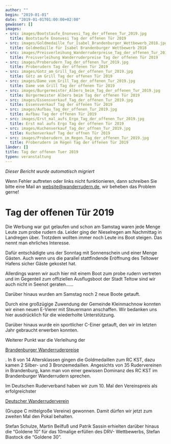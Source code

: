 ```yaml
---
author: ""
begin: "2019-01-01"
date: "2019-01-01T01:00:00+02:00"
gewässer: []
images:
- src: images/Bootstaufe_Enonvesi_Tag_der_offenen_Tur_2019.jpg
  title: Bootstaufe Enonvesi Tag der offenen Tür 2019
- src: images/Goldmedaille_fur_Isabel_Brandenburger_Wettbewerb_2018.jpg
  title: Goldmedaille für Isabel Brandenburger Wettbewerb 2018
- src: images/Preisverleihung_Wanderruderpreise_Tag_der_offenen_Tur_2019.jpg
  title: Preisverleihung Wanderruderpreise Tag der offenen Tür 2019
- src: images/Proberudern_Tag_der_offenen_Tur_2019.jpg
  title: Proberudern Tag der offenen Tür 2019
- src: images/Gotz_am_Grill_Tag_der_offenen_Tur_2019.jpg
  title: Götz am Grill Tag der offenen Tür 2019
- src: images/Dame_vom_Grill_Tag_der_offenen_Tur_2019.jpg
  title: Dame vom Grill Tag der offenen Tür 2019
- src: images/Burgermeister_Albers_beim_Tag_der_offenen_Tur_2019.jpg
  title: Bürgermeister Albers beim Tag der offenen Tür 2019
- src: images/Essensverkauf_Tag_der_offenen_Tur_2019.jpg
  title: Essensverkauf Tag der offenen Tür 2019
- src: images/Aufbau_Tag_der_offenen_Tur_2019.jpg
  title: Aufbau Tag der offenen Tür 2019
- src: images/Erst_mal_aufs_Ergo_Tag_der_offenen_Tur_2019.jpg
  title: Erst mal aufs Ergo Tag der offenen Tür 2019
- src: images/Kuchenverkauf_Tag_der_offnen_Tur_2019.jpg
  title: Kuchenverkauf Tag der offnen Tür 2019
- src: images/Proberudern_im_Regen_Tag_der_offenen_Tur_2019.jpg
  title: Proberudern im Regen Tag der offenen Tür 2019
länder: []
title: Tag der offenen Tuer 2019
typen: veranstaltung
---
```



*Dieser Bericht wurde automatisch migriert*

Wenn Fehler auftreten oder links nicht funktionieren, dann schreiben Sie bitte eine Mail an website@wanderrudern.de, wir beheben das Problem gerne!



# Tag der offenen Tür 2019


Die Werbung war gut gelaufen und schon am Samstag waren jede Menge Leute zum probe rudern da. Leider ging der Nieselregen am Nachmittag in Landregen über. Trotzdem wollten immer noch Leute ins Boot steigen. Das nennt man ehrliches Interesse.

Dafür entschädigte uns der Sonntag mit Sonnenschein und einer Menge Gästen. Auch wenn uns die parallel stattfindende Eröffnung des Teltower Hafens sicher Gäste gekostet hat.

Allerdings waren wir auch hier mit einem Boot zum probe rudern vertreten und im Gegenteil zum offiziellen Ausflugsboot der Stadt Teltow sind wir auch nicht in Seenot geraten......

Darüber hinaus wurden am Samstag noch 2 neue Boote getauft.

Durch eine großzügige Zuwendung der Gemeinde Kleinmachnow konnten wir einen neuen E-Vierer mit Steuermann anschaffen. Wir bedanken uns hier ausdrücklich für die wiederholte Unterstützung.

Darüber hinaus wurde ein sportlicher C-Einer getauft, den wir im letzten Jahr gebraucht erwerben konnten.

Weiterer Punkt war die Verleihung der

[Brandenburger Wanderruderpreise](/berichte/2019/lrv2018)

. In 8 von 14 Altersklassen gingen die Goldmedaillen zum RC KST, dazu kamen 2 Silber- und 3 Bronzemedaillen. Angesichts von 35 Rudervereinen in Brandenburg, kann man von einer gewissen Dominanz des RC KST im Brandenburger Wanderrudern sprechen.

Im Deutschen Ruderverband haben wir zum 10. Mal den Vereinspreis als erfolgreichster

[Deutscher Wanderruderverein](/berichte/2019/drv2018)

(Gruppe C mittelgroße Vereine) gewonnen. Damit dürfen wir jetzt zum zweiten Mal den Pokal behalten.

Stefan Schulze, Martin Beilfuß und Patrik Sassin erhielten darüber hinaus die “Goldene 10” für das 10malige erfüllen des DRV- Wettbewerbs, Stefan Biastock die “Goldene 30”.

